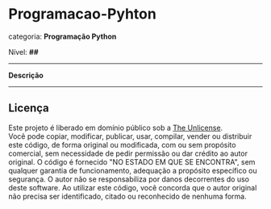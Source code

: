 # Programacao-Pyhton

categoria: **Programação Python**

Nível: **##**


---
**Descrição**


---

## Licença  
Este projeto é liberado em domínio público sob a [The Unlicense](https://unlicense.org/).  
  Você pode copiar, modificar, publicar, usar, compilar, vender ou distribuir este código, de forma original ou modificada, com ou sem propósito comercial, sem necessidade de pedir permissão ou dar crédito ao autor original.  O código é fornecido "NO ESTADO EM QUE SE ENCONTRA", sem qualquer garantia de funcionamento, adequação a propósito específico ou segurança. O autor não se responsabiliza por danos decorrentes do uso deste software. Ao utilizar este código, você concorda que o autor original não precisa ser identificado, citado ou reconhecido de nenhuma forma.  
